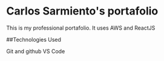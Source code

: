 # Carlos Sarmiento's portafolio
This is my professional portafolio. It uses AWS and ReactJS

##Technologies Used

Git and github
VS Code